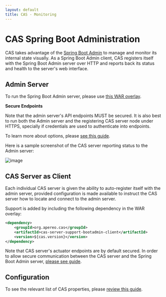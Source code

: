 ```yaml
---
layout: default
title: CAS - Monitoring
---
```


# CAS Spring Boot Administration

CAS takes advantage of the [Spring Boot Admin][bootadmindocs] to manage and monitor its internal state visually. As a Spring Boot Admin client, CAS registers itself with the Spring Boot Admin server over HTTP and reports back its status and health to the server's web interface.

## Admin Server

To run the Spring Boot Admin server, please use [this WAR overlay](https://github.com/apereo/cas-bootadmin-overlay).

<div class="alert alert-warning"><strong>Secure Endpoints</strong><p>Note that the admin server's API endpoints MUST be secured. It is also best to run both the Admin server and the registering CAS server node under HTTPS, specially if credentials are used to authenticate into endpoints.</p></div>

To learn more about options, please [see this guide][bootadmindocs].

Here is a sample screenshot of the CAS server reporting status to the Admin server:

![image](https://cloud.githubusercontent.com/assets/1205228/25130035/eba2e902-2455-11e7-809f-8d71105bd6d8.png)

## CAS Server as Client

Each individual CAS server is given the ability to auto-register itself with the admin server, provided configuration is made available to instruct the CAS server how to locate and connect to the admin server.

Support is added by including the following dependency in the WAR overlay:

```xml
<dependency>
    <groupId>org.apereo.cas</groupId>
    <artifactId>cas-server-support-bootadmin-client</artifactId>
    <version>${cas.version}</version>
</dependency>
```

Note that CAS server's actuator endpoints are by default secured. In order to allow secure communication between the CAS server and the Spring Boot Admin server, [please see guide][bootadmindocs].

## Configuration

To see the relevant list of CAS properties, please [review this guide](Configuration-Properties.html#spring-boot-admin-server).

[bootadmindocs]: https://codecentric.github.io/spring-boot-admin/1.5.0/
